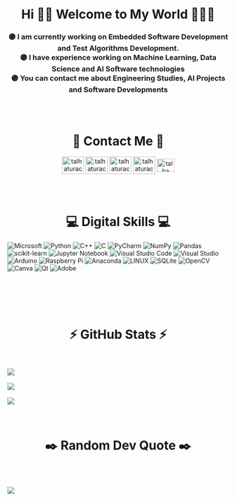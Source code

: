 <h1 align="center">Hi ✌🏻 Welcome to My World 👨🏻‍💻</h1>

<h3 align="center">🟣  I am currently working on Embedded Software Development and Test Algorithms Development.<br>🟣  I have experience working on Machine Learning, Data Science and AI Software technologies<br>🟣  You can contact me about Engineering Studies, AI Projects and Software Developments</h3><br><br>


<h1 align="center">💭 Contact Me 💭</h1>
<p align="center">
<a href="https://twitter.com/talhaturacturk" target="blank"><img align="center" src="https://raw.githubusercontent.com/rahuldkjain/github-profile-readme-generator/master/src/images/icons/Social/twitter.svg" alt="talhaturacturk" height="40" width="50" /></a>
<a href="https://linkedin.com/in/talhaturacturk" target="blank"><img align="center" src="https://raw.githubusercontent.com/rahuldkjain/github-profile-readme-generator/master/src/images/icons/Social/linked-in-alt.svg" alt="talhaturacturk" height="40" width="50" /></a>
<a href="https://instagram.com/talhaturac_" target="blank"><img align="center" src="https://raw.githubusercontent.com/rahuldkjain/github-profile-readme-generator/master/src/images/icons/Social/instagram.svg" alt="talhaturac_" height="40" width="50" /></a>
<a href="https://www.youtube.com/channel/UCh9FrNTKAQ1VYvTE2cSFAwA" target="blank"><img align="center" src="https://raw.githubusercontent.com/rahuldkjain/github-profile-readme-generator/master/src/images/icons/Social/youtube.svg" alt="talhaturacturk" height="40" width="50" /></a>
 <a href="https://stackoverflow.com/users/23502475/talha-tura%c3%a7-t%c3%bcrk" target="blank"><img align="center" src="https://raw.githubusercontent.com/rahuldkjain/github-profile-readme-generator/master/src/images/icons/Social/stack-overflow.svg" alt="talha turaç türk" height="30" width="40" /></a>
</p>

<br><br>

<h1 align="center">💻 Digital Skills 💻</h1>

![Microsoft](https://img.shields.io/badge/Microsoft-0078D4?style=for-the-badge&logo=microsoft&logoColor=white)
![Python](https://img.shields.io/badge/python-3670A0?style=for-the-badge&logo=python&logoColor=ffdd54) 
![C++](https://img.shields.io/badge/c++-%2300599C.svg?style=for-the-badge&logo=c%2B%2B&logoColor=white) 
![C](https://img.shields.io/badge/c-%2300599C.svg?style=for-the-badge&logo=c&logoColor=white) 
![PyCharm](https://img.shields.io/badge/pycharm-143?style=for-the-badge&logo=pycharm&logoColor=black&color=black&labelColor=green)
![NumPy](https://img.shields.io/badge/numpy-%23013243.svg?style=for-the-badge&logo=numpy&logoColor=white) 
![Pandas](https://img.shields.io/badge/pandas-%23150458.svg?style=for-the-badge&logo=pandas&logoColor=white)
![scikit-learn](https://img.shields.io/badge/scikit--learn-%23F7931E.svg?style=for-the-badge&logo=scikit-learn&logoColor=white) 
![Jupyter Notebook](https://img.shields.io/badge/jupyter-%23FA0F00.svg?style=for-the-badge&logo=jupyter&logoColor=white)
![Visual Studio Code](https://img.shields.io/badge/Visual%20Studio%20Code-0078d7.svg?style=for-the-badge&logo=visual-studio-code&logoColor=white)
![Visual Studio](https://img.shields.io/badge/Visual%20Studio-5C2D91.svg?style=for-the-badge&logo=visual-studio&logoColor=white)
![Arduino](https://img.shields.io/badge/-Arduino-00979D?style=for-the-badge&logo=Arduino&logoColor=white) 
![Raspberry Pi](https://img.shields.io/badge/-RaspberryPi-C51A4A?style=for-the-badge&logo=Raspberry-Pi) 
![Anaconda](https://img.shields.io/badge/Anaconda-%2344A833.svg?style=for-the-badge&logo=anaconda&logoColor=white) 
![LINUX](https://img.shields.io/badge/Linux-FCC624?style=for-the-badge&logo=linux&logoColor=black) 
![SQLite](https://img.shields.io/badge/sqlite-%2307405e.svg?style=for-the-badge&logo=sqlite&logoColor=white) 
![OpenCV](https://img.shields.io/badge/opencv-%23white.svg?style=for-the-badge&logo=opencv&logoColor=white)
![Canva](https://img.shields.io/badge/Canva-%2300C4CC.svg?style=for-the-badge&logo=Canva&logoColor=white) 
![Qt](https://img.shields.io/badge/Qt-%23217346.svg?style=for-the-badge&logo=Qt&logoColor=white)
![Adobe](https://img.shields.io/badge/adobe-%23FF0000.svg?style=for-the-badge&logo=adobe&logoColor=white)

<br/>
<br/><br><br>


<h1 align="center">⚡️ GitHub Stats ⚡️</h1><br>

![](https://github-readme-stats.vercel.app/api?username=talhaturac&theme=midnight-purple&hide_border=false&include_all_commits=true&count_private=false)<br/><br>
![](https://github-readme-stats.vercel.app/api/top-langs/?username=talhaturac&theme=midnight-purple&hide_border=false&include_all_commits=true&count_private=false&layout=compact)<br/><br>
[![](https://visitcount.itsvg.in/api?id=talhaturac&icon=0&color=6)](https://visitcount.itsvg.in)<br/><br>
<br>

 <h1 align="center">✒️ Random Dev Quote ✒️</h1><br>
  
![](https://quotes-github-readme.vercel.app/api?type=horizontal&theme=dark)
<br><br>
---
